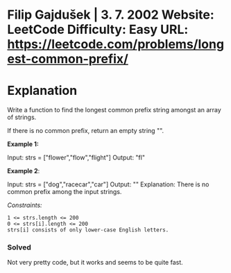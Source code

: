 Filip Gajdušek | 3. 7. 2002 
Website: LeetCode
Difficulty: Easy
URL: https://leetcode.com/problems/longest-common-prefix/
========================================================

# Explanation
Write a function to find the longest common prefix string amongst an array of strings.

If there is no common prefix, return an empty string "".

 

**Example 1:**

Input: strs = ["flower","flow","flight"]
Output: "fl"

**Example 2**:

Input: strs = ["dog","racecar","car"]
Output: ""
Explanation: There is no common prefix among the input strings.

 

*Constraints:*

    1 <= strs.length <= 200
    0 <= strs[i].length <= 200
    strs[i] consists of only lower-case English letters.

### Solved
Not very pretty code, but it works and seems to be quite fast. 
